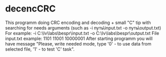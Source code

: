 # decencCRC
This programm doing CRC encoding and decoding + small "C" tip with searching for needs arguments (such as -i путь\input.txt -o путь\output.txt)
For example: -i C:\Iv\labs\bespr\input.txt -o C:\Iv\labs\bespr\output.txt
File input.txt example:
1101 11001 10000001
After starting programm you will have message "Please, write needed mode, type '0' - to use data from selected file, '1' - to test 'C' task".

